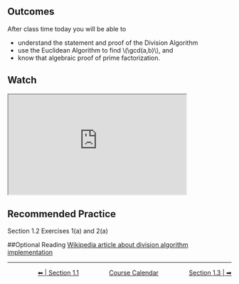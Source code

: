 ## Outcomes
After class time today you will be able to

* understand the statement and proof of the Division Algorithm
* use the Euclidean Algorithm to find \\(\gcd(a,b)\\), and
* know that algebraic proof of prime factorization.

## Watch
<iframe style="width: 400px; height: 225px;" title="m425-Division Algorithm" src="https://uweau.instructure.com/courses/496410/external_tools/retrieve?display=borderless&amp;url=https%3A%2F%2F2370711-5.kaf.kaltura.com%2Fbrowseandembed%2Findex%2Fmedia%2Fentryid%2F1_wtemmfod%2FshowDescription%2Ffalse%2FshowTitle%2Ffalse%2FshowTags%2Ffalse%2FshowDuration%2Ffalse%2FshowOwner%2Ffalse%2FshowUploadDate%2Ffalse%2FplayerSize%2F400x225%2FplayerSkin%2F42909941%2F" width="400" height="225" allowfullscreen="allowfullscreen" webkitallowfullscreen="webkitallowfullscreen" mozallowfullscreen="mozallowfullscreen" allow="geolocation *; microphone *; camera *; midi *; encrypted-media *; autoplay *" data-mce-fragment="1"></iframe>

## Recommended Practice
Section 1.2 Exercises 1(a) and 2(a)

##Optional Reading
<a href="https://en.wikipedia.org/wiki/Division_algorithm">Wikipedia article about division algorithm implementation


 
<hr class="dashed double-spacing">

<div class = "justify" style="display:flex;justify-content:space-between;">
    <div sytle="align:left">
        <a class="btn info" href="page:📓 Section 1.1">⬅ | Section 1.1</a>
    </div>
    <div style="align:center">
        <a class="btn warning" href="page:📅 Full Course Schedule - Subject to Change">Course Calendar</a>
    </div>
    <div style="align:right">
        <a class="btn info" href="page:📓 Section 1.3 Part 1">Section 1.3 | ➡</a>
    </div>
</div>